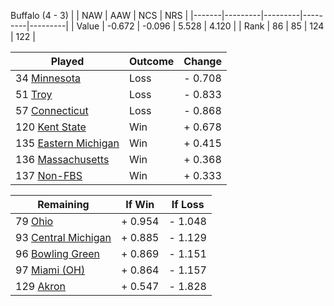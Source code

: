 Buffalo (4 - 3)
|       |   NAW   |   AAW   |   NCS   |   NRS   |
|-------|---------|---------|---------|---------|
| Value |  -0.672 |  -0.096 |   5.528 |   4.120 |
| Rank  |      86 |      85 |     124 |     122 |

| Played                    | Outcome    |  Change  |
|---------------------------|------------|----------|
|  34 [Minnesota             ](Minnesota.md)| Loss       | -  0.708 |
|  51 [Troy                  ](Troy.md)| Loss       | -  0.833 |
|  57 [Connecticut           ](Connecticut.md)| Loss       | -  0.868 |
| 120 [Kent State            ](KentState.md)| Win        | +  0.678 |
| 135 [Eastern Michigan      ](EasternMichigan.md)| Win        | +  0.415 |
| 136 [Massachusetts         ](Massachusetts.md)| Win        | +  0.368 |
| 137 [Non-FBS               ](NonFBS.md)| Win        | +  0.333 |

| Remaining                 |  If Win  |  If Loss |
|---------------------------|----------|----------|
|  79 [Ohio                  ](Ohio.md)| +  0.954 | -  1.048 |
|  93 [Central Michigan      ](CentralMichigan.md)| +  0.885 | -  1.129 |
|  96 [Bowling Green         ](BowlingGreen.md)| +  0.869 | -  1.151 |
|  97 [Miami (OH)            ](MiamiOH.md)| +  0.864 | -  1.157 |
| 129 [Akron                 ](Akron.md)| +  0.547 | -  1.828 |

